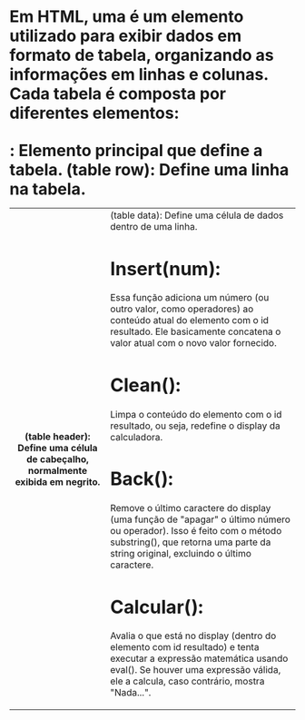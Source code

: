 # Em HTML, uma <table> é um elemento utilizado para exibir dados em formato de tabela, organizando as informações em linhas e colunas. Cada tabela é composta por diferentes elementos:

<table>: Elemento principal que define a tabela.
<tr> (table row): Define uma linha na tabela.
<th> (table header): Define uma célula de cabeçalho, normalmente exibida em negrito.
<td> (table data): Define uma célula de dados dentro de uma linha.


# Insert(num):

Essa função adiciona um número (ou outro valor, como operadores) ao conteúdo atual do elemento com o id resultado.
Ele basicamente concatena o valor atual com o novo valor fornecido.

# Clean():

Limpa o conteúdo do elemento com o id resultado, ou seja, redefine o display da calculadora.

# Back():

Remove o último caractere do display (uma função de "apagar" o último número ou operador). Isso é feito com o método substring(), que retorna uma parte da string original, excluindo o último caractere.

# Calcular():

Avalia o que está no display (dentro do elemento com id resultado) e tenta executar a expressão matemática usando eval(). Se houver uma expressão válida, ele a calcula, caso contrário, mostra "Nada...".


